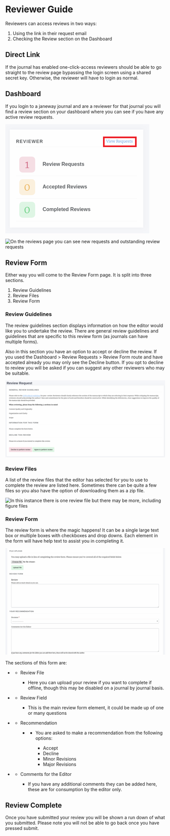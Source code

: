 # Reviewer Guide

Reviewers can access reviews in two ways:

1.  Using the link in their request email
2.  Checking the Review section on the Dashboard

## Direct Link

If the journal has enabled one-click-access reviewers should be able to
go straight to the review page bypassing the login screen using a shared
secret key. Otherwise, the reviewer will have to login as normal.

## Dashboard

If you login to a janeway journal and are a reviewer for that journal
you will find a review section on your dashboard where you can see if
you have any active review requests.

![The review dashboard block](nstatic/reviewer_block.png)

![On the reviews page you can see new requests and outstanding review
requests](nstatic/reviews_page.png)

## Review Form

Either way you will come to the Review Form page. It is split into three
sections.

1.  Review Guidelines
2.  Review Files
3.  Review Form

### Review Guidelines

The review guidelines section displays information on how the editor
would like you to undertake the review. There are general review
guidelines and guidelines that are specific to this review form (as
journals can have multiple forms).

Also in this section you have an option to accept or decline the review.
If you used the Dashboard \> Review Requests \> Review Form route and
have accepted already you may only see the Decline button. If you opt to
decline to review you will be asked if you can suggest any other
reviewers who may be suitable.

![Guidelines for the default review form](nstatic/review_guidelines.png)

### Review Files

A list of the review files that the editor has selected for you to use
to complete the review are listed here. Sometimes there can be quite a
few files so you also have the option of downloading them as a zip file.

![In this instance there is one review file but there may be more,
including figure files](nstatic/review_files.png)

### Review Form

The review form is where the magic happens\! It can be a single large
text box or multiple boxes with checkboxes and drop downs. Each element
in the form will have help text to assist you in completing it.

![A review form](nstatic/review_form.png)

The sections of this form are:

  -   - Review File
        
          - Here you can upload your review if you want to complete if
            offline, though this may be disabled on a journal by journal
            basis.

  -   - Review Field
        
          - This is the main review form element, it could be made up of
            one or many questions

  -   - Recommendation
        
          -   - You are asked to make a recommendation from the
                following options:
                
                  - Accept
                  - Decline
                  - Minor Revisions
                  - Major Revisions

  -   - Comments for the Editor
        
          - If you have any additional comments they can be added here,
            these are for consumption by the editor only.

## Review Complete

Once you have submitted your review you will be shown a run down of what
you submitted. Please note you will not be able to go back once you have
pressed submit.
